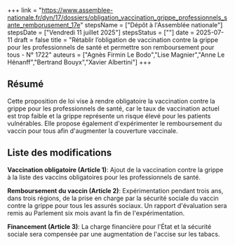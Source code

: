 +++
link = "https://www.assemblee-nationale.fr/dyn/17/dossiers/obligation_vaccination_grippe_professionnels_sante_remborusement_17e"
stepsName = ["Dépôt à l'Assemblée nationale"]
stepsDate = ["Vendredi 11 juillet 2025"]
stepsStatus = [""]
date = 2025-07-11
draft = false
title = "Rétablir l’obligation de vaccination contre la grippe pour les professionnels de santé et permettre son remboursement pour tous - N° 1722"
auteurs = ["Agnès Firmin Le Bodo","Lise Magnier","Anne Le Hénanff","Bertrand Bouyx","Xavier Albertini"]
+++

## Résumé

Cette proposition de loi vise à rendre obligatoire la vaccination contre la grippe pour les professionnels de santé, car le taux de vaccination actuel est trop faible et la grippe représente un risque élevé pour les patients vulnérables. Elle propose également d'expérimenter le remboursement du vaccin pour tous afin d'augmenter la couverture vaccinale.

## Liste des modifications

**Vaccination obligatoire (Article 1)**: Ajout de la vaccination contre la grippe à la liste des vaccins obligatoires pour les professionnels de santé.

**Remboursement du vaccin (Article 2)**: Expérimentation pendant trois ans, dans trois régions, de la prise en charge par la sécurité sociale du vaccin contre la grippe pour tous les assurés sociaux. Un rapport d'évaluation sera remis au Parlement six mois avant la fin de l'expérimentation.

**Financement (Article 3)**: La charge financière pour l'État et la sécurité sociale sera compensée par une augmentation de l'accise sur les tabacs.
